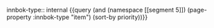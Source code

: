 
innbok-type:: internal
{{query (and (namespace [[segment 5]]) (page-property :innbok-type "item") (sort-by priority))}}








